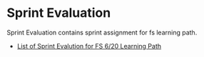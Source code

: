 # Sprint Evaluation

Sprint Evaluation contains sprint assignment for fs learning path.

- [List of Sprint Evalution for FS 6/20 Learning Path](./sprint-0/README.md)
